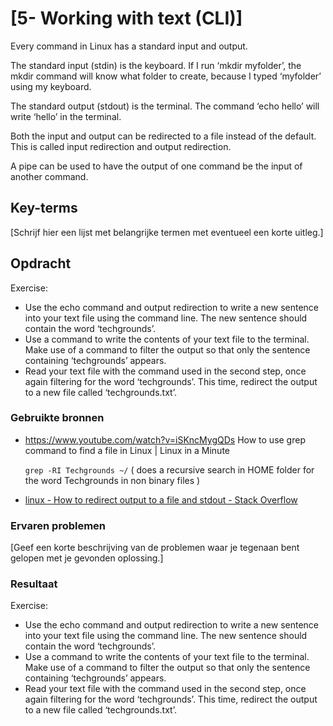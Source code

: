 # [5- Working with text (CLI)]

Every command in Linux has a standard input and output.

The standard input (stdin) is the keyboard. If I run ‘mkdir myfolder’, the mkdir command will know what folder to create, because I typed ‘myfolder’ using my keyboard.

The standard output (stdout) is the terminal. The command ‘echo hello’ will write ‘hello’ in the terminal.

Both the input and output can be redirected to a file instead of the default. This is called input redirection and output redirection.

A pipe can be used to have the output of one command be the input of another command.

## Key-terms

[Schrijf hier een lijst met belangrijke termen met eventueel een korte uitleg.]

## Opdracht

Exercise:

- Use the echo command and output redirection to write a new sentence into your text file using the command line. The new sentence should contain the word ‘techgrounds’.
- Use a command to write the contents of your text file to the terminal. Make use of a command to filter the output so that only the sentence containing ‘techgrounds’ appears.
- Read your text file with the command used in the second step, once again filtering for the word ‘techgrounds’. This time, redirect the output to a new file called ‘techgrounds.txt’.

### Gebruikte bronnen

- https://www.youtube.com/watch?v=iSKncMygQDs 
  How to use grep command to find a file in Linux | Linux in a Minute
  
  `grep -RI Techgrounds ~/`  ( does a recursive search in HOME folder for the word Techgrounds in non binary files )

- [linux - How to redirect output to a file and stdout - Stack Overflow](https://stackoverflow.com/questions/418896/how-to-redirect-output-to-a-file-and-stdout)

### Ervaren problemen

[Geef een korte beschrijving van de problemen waar je tegenaan bent gelopen met je gevonden oplossing.]

### Resultaat

Exercise:

- Use the echo command and output redirection to write a new sentence into your text file using the command line. The new sentence should contain the word ‘techgrounds’.
- Use a command to write the contents of your text file to the terminal. Make use of a command to filter the output so that only the sentence containing ‘techgrounds’ appears.
- Read your text file with the command used in the second step, once again filtering for the word ‘techgrounds’. This time, redirect the output to a new file called ‘techgrounds.txt’.

